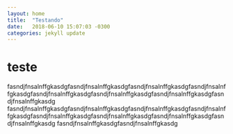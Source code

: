```yaml
---
layout: home
title:  "Testando"
date:   2018-06-10 15:07:03 -0300
categories: jekyll update
---
```


# teste

fasndjfnsalnffgkasdgfasndjfnsalnffgkasdgfasndjfnsalnffgkasdgfasndjfnsalnffgkasdgfasndjfnsalnffgkasdgfasndjfnsalnffgkasdgfasndjfnsalnffgkasdgfasndjfnsalnffgkasdg
fasndjfnsalnffgkasdgfasndjfnsalnffgkasdgfasndjfnsalnffgkasdgfasndjfnsalnffgkasdgfasndjfnsalnffgkasdgfasndjfnsalnffgkasdgfasndjfnsalnffgkasdgfasndjfnsalnffgkasdg
fasndjfnsalnffgkasdgfasndjfnsalnffgkasdg